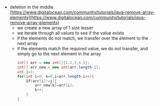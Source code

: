 - deletion in the middle
	[https://www.digitalocean.com/community/tutorials/java-remove-array-elements](https://www.digitalocean.com/community/tutorials/java-remove-array-elements)
    - we create a new array of 1 size lesser        
    - we iterate through all values to see if the value exists        
    - if the elements do not match, we transfer over the element to the next array        
    - if the elements match the required value, we do not transfer, and simply go to the next element in the array
        ```java
        int[] arr = new int[]{1,2,3,4,5};
        int[] arr_new = new int[arr.length-1];
        int j=3;
        for(int i=0, k=0;i<arr.length;i++){
            if(arr[i]!=j){
                arr_new[k]=arr[i];
                k++;
            }
        }
        ```